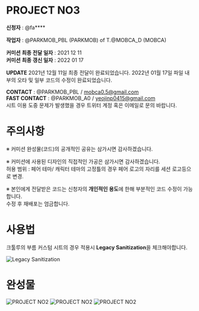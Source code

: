 # PROJECT NO3

**신청자** : @fa\*\*\*\*

**작업자** : @PARKMOB_PBL (PARKMOB) of T.@MOBCA_D (MOBCA)

**커미션 최종 전달 일자** : 2021 12 11  
**커미션 최종 갱신 일자** : 2022 01 17

**UPDATE**
2021년 12월 11일 최종 전달이 완료되었습니다.
2022년 01월 17일 파일 내부의 오타 및 일부 코드의 수정이 완료되었습니다.

**CONTACT** : @PARKMOB_PBL / mobca0.5@gmail.com  
**FAST CONTACT** : @PARKMOB_A0 / yeojinp0415@gmail.com  
시트 이용 도중 문제가 발생했을 경우 트위터 계정 혹은 이메일로 문의 바랍니다.

# 주의사항

※ 커미션 완성물(코드)의 공개적인 공유는 삼가시면 감사하겠습니다.

※ 커미션에 사용된 디자인의 직접적인 가공은 삼가시면 감사하겠습니다.  
허용 범위 : 페어 테마/ 캐릭터 테마의 고정틀의 경우 페어 로고의 자리를 세션 로고등으로 변경.

※ 본인에게 전달받은 코드는 신청자의 **개인적인 용도**에 한해 부분적인 코드 수정이 가능합니다.  
수정 후 재배포는 엄금합니다.

# 사용법

크툴루의 부름 커스텀 시트의 경우 적용시 **Legacy Sanitization**을 체크해야합니다.

![Legacy Sanitization](https://i.imgur.com/dKetlgm.png "Legacy Sanitization")

# 완성물

![PROJECT NO2](https://i.imgur.com/0e2HT5V.png "PROJECT NO2")
![PROJECT NO2](https://i.imgur.com/Uh9E97T.png "PROJECT NO2")
![PROJECT NO2](https://i.imgur.com/trnxSfv.png "PROJECT NO2")
